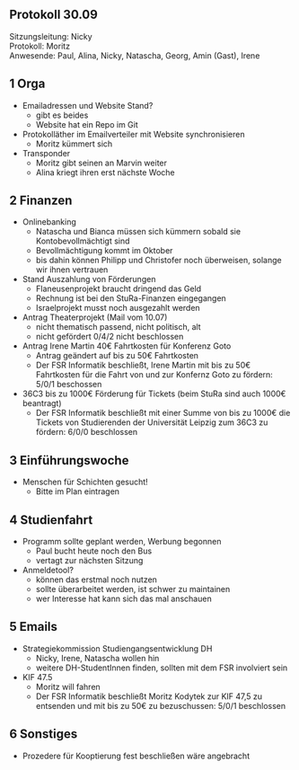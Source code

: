 ---
---

## Protokoll 30.09

Sitzungsleitung: Nicky  
Protokoll: Moritz  
Anwesende: Paul, Alina, Nicky, Natascha, Georg, Amin (Gast), Irene

## 1 Orga
  * Emailadressen und Website Stand?
	- gibt es beides
	- Website hat ein Repo im Git
  * Protokolläther im Emailverteiler mit Website synchronisieren
	- Moritz kümmert sich
  * Transponder
	- Moritz gibt seinen an Marvin weiter
	- Alina kriegt ihren erst nächste Woche

## 2 Finanzen
  * Onlinebanking
	- Natascha und Bianca müssen sich kümmern sobald sie Kontobevollmächtigt sind
	- Bevollmächtigung kommt im Oktober
	- bis dahin können Philipp und Christofer noch überweisen, solange wir ihnen vertrauen
  * Stand Auszahlung von Förderungen
	- Flaneusenprojekt braucht dringend das Geld
	- Rechnung ist bei den StuRa-Finanzen eingegangen
	- Israelprojekt musst noch ausgezahlt werden
  * Antrag Theaterprojekt (Mail vom 10.07)
	- nicht thematisch passend, nicht politisch, alt
	- nicht gefördert 0/4/2 nicht beschlossen
  * Antrag Irene Martin 40€ Fahrtkosten für Konferenz Goto
	- Antrag geändert auf bis zu 50€ Fahrtkosten
	- Der FSR Informatik beschließt, Irene Martin mit bis zu 50€ Fahrtkosten für die Fahrt von und zur Konfernz Goto zu fördern: 5/0/1 beschossen
  * 36C3 bis zu 1000€ Förderung für Tickets (beim StuRa sind auch 1000€ beantragt)
	- Der FSR Informatik beschließt mit einer Summe von bis zu 1000€ die Tickets von Studierenden der Universität Leipzig zum 36C3 zu fördern: 6/0/0 beschlossen

## 3 Einführungswoche
  * Menschen für Schichten gesucht!
	- Bitte im Plan eintragen

## 4 Studienfahrt
  * Programm sollte geplant werden, Werbung begonnen
	- Paul bucht heute noch den Bus
	- vertagt zur nächsten Sitzung
  * Anmeldetool?
	- können das erstmal noch nutzen
	- sollte überarbeitet werden, ist schwer zu maintainen
	- wer Interesse hat kann sich das mal anschauen

## 5 Emails
  * Strategiekommission Studiengangsentwicklung DH
	- Nicky, Irene, Natascha wollen hin
	- weitere DH-StudentInnen finden, sollten mit dem FSR involviert sein
  * KIF 47.5
	- Moritz will fahren
	- Der FSR Informatik beschließt Moritz Kodytek zur KIF 47,5 zu entsenden und mit bis zu 50€ zu bezuschussen: 5/0/1 beschlossen

## 6 Sonstiges

  * Prozedere für Kooptierung fest beschließen wäre angebracht
